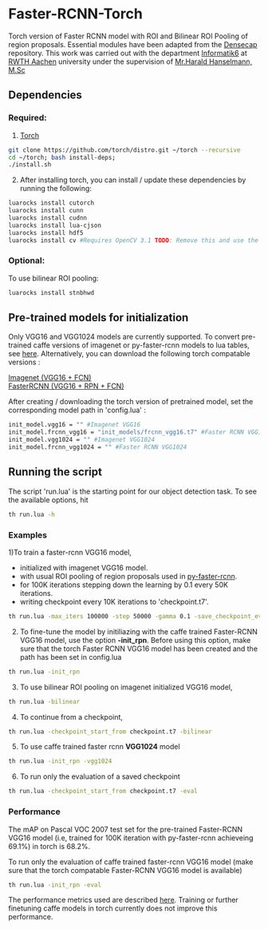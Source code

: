 # Faster-RCNN-Torch
Torch version of Faster RCNN model with ROI and Bilinear ROI Pooling of region proposals. Essential modules have been adapted from the [Densecap](https://github.com/jcjohnson/densecap) repository. This work was carried out with the department [Informatik6](https://www-i6.informatik.rwth-aachen.de/) at [RWTH Aachen](http://www.rwth-aachen.de/cms/~a/root/?lidx=1) university under the supervision of [Mr.Harald Hanselmann, M.Sc](http://www.informatik.rwth-aachen.de/cms/Informatik/Fachgruppe/Kontakt/Fachstudienberater/~muxq/Harald-Hanselmann-M-Sc-Fachstudienber/?lidx=1&allou=1)

## Dependencies

### Required:
1) [Torch](http://torch.ch/)
```bash
git clone https://github.com/torch/distro.git ~/torch --recursive
cd ~/torch; bash install-deps;
./install.sh
```

2) After installing torch, you can install / update these dependencies by running the following:
```bash
luarocks install cutorch
luarocks install cunn
luarocks install cudnn
luarocks install lua-cjson
luarocks install hdf5
luarocks install cv #Requires OpenCV 3.1 TODO: Remove this and use the torch image module
```
### Optional:

To use bilinear ROI pooling:
```bash
luarocks install stnbhwd
```

## Pre-trained models for initialization

Only VGG16 and VGG1024 models are currently supported. To convert pre-trained caffe versions of imagenet or py-faster-rcnn models to lua tables, see [here](https://github.com/as641651/Faster-RCNN-Torch/tree/master/init_models/transfer_from_caffe). Alternatively, you can download the following torch compatable versions :

[Imagenet (VGG16 + FCN)](https://drive.google.com/open?id=0B8Uc-OssxXlDV1FheU1BVEdkVVE) <br />
[FasterRCNN (VGG16 + RPN + FCN)](https://drive.google.com/drive/folders/0B8Uc-OssxXlDSmt1VF9MNHlVUGM?usp=sharing)

After creating / downloading the torch version of pretrained model, set the corresponding model path in 'config.lua' :
```bash
init_model.vgg16 = "" #Imagenet VGG16
init_model.frcnn_vgg16 = "init_models/frcnn_vgg16.t7" #Faster RCNN VGG16
init_model.vgg1024 = "" #Imagenet VGG1024
init_model.frcnn_vgg1024 = "" #Faster RCNN VGG1024
```
## Running the script

The script 'run.lua' is the starting point for our object detection task. To see the available options, hit
```bash
th run.lua -h
```

### Examples
1)To train a faster-rcnn VGG16 model,

* initialized with imagenet VGG16 model.  
* with usual ROI pooling of region proposals used in [py-faster-rcnn](https://github.com/rbgirshick/py-faster-rcnn). 
* for 100K iterations stepping down the learning by 0.1 every 50K iterations.
* writing checkpoint every 10K iterations to 'checkpoint.t7'.

```bash
th run.lua -max_iters 100000 -step 50000 -gamma 0.1 -save_checkpoint_every 10000 -checkpoint_path checkpoint.t7 -seed 1432
```
2) To fine-tune the model by initiliazing with the caffe trained Faster-RCNN VGG16 model, use the option **-init_rpn**. Before using this option, make sure that the torch Faster RCNN VGG16 model has been created and the path has been set in config.lua 
```bash
th run.lua -init_rpn 
```
3) To use bilinear ROI pooling on imagenet initialized VGG16 model, 
```bash
th run.lua -bilinear
```
4) To continue from a checkpoint,
```bash
th run.lua -checkpoint_start_from checkpoint.t7 -bilinear
```
5) To use caffe trained faster rcnn **VGG1024** model
```bash
th run.lua -init_rpn -vgg1024
```
6) To run only the evaluation of a saved checkpoint
```bash
th run.lua -checkpoint_start_from checkpoint.t7 -eval
```

### Performance
The mAP on Pascal VOC 2007 test set for the pre-trained Faster-RCNN VGG16 model (i.e, trained for 100K iteration with py-faster-rcnn achieveing 69.1%) in torch is 68.2%. 

To run only the evaluation of caffe trained faster-rcnn VGG16 model (make sure that the torch compatable Faster-RCNN VGG16 model is available) 
```bash
th run.lua -init_rpn -eval
```
The performance metrics used are described [here](https://github.com/as641651/Faster-RCNN-Torch/tree/master/eval). Training or further finetuning caffe models in torch currently does not improve this performance.



